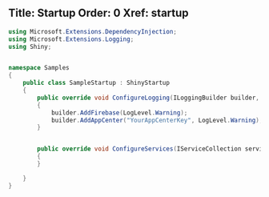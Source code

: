 ﻿Title: Startup
Order: 0
Xref: startup
---

```csharp
using Microsoft.Extensions.DependencyInjection;
using Microsoft.Extensions.Logging;
using Shiny;


namespace Samples
{
    public class SampleStartup : ShinyStartup
    {
        public override void ConfigureLogging(ILoggingBuilder builder, IPlatform platform)
        {
            builder.AddFirebase(LogLevel.Warning);
            builder.AddAppCenter("YourAppCenterKey", LogLevel.Warning);
        }


        public override void ConfigureServices(IServiceCollection services, IPlatform platform)
        {
        }

    }
}

```

<?# NugetShield "Shiny.Logging.AppCenter" /?>
<?# NugetShield "Shiny.Logging.Firebase" /?>
